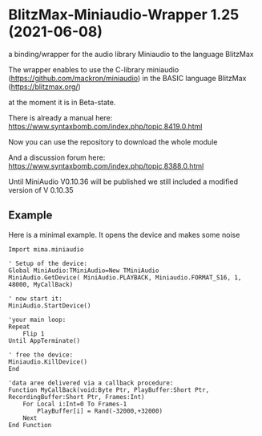 # BlitzMax-Miniaudio-Wrapper 1.25 (2021-06-08)
a binding/wrapper for the audio library Miniaudio to the language BlitzMax  

The wrapper enables to use the C-library miniaudio (https://github.com/mackron/miniaudio) in the BASIC language BlitzMax (https://blitzmax.org/)

at the moment it is in Beta-state. 

There is already a manual here: https://www.syntaxbomb.com/index.php/topic,8419.0.html 

Now you can use the repository to download the whole module

And a discussion forum here: https://www.syntaxbomb.com/index.php/topic,8388.0.html

Until MiniAudio V0.10.36 will be published we still included a modified version of V 0.10.35

## Example

Here is a minimal example. It opens the device and makes some noise
```
Import mima.miniaudio

' Setup of the device:
Global MiniAudio:TMiniAudio=New TMiniAudio
MiniAudio.GetDevice( MiniAudio.PLAYBACK, Miniaudio.FORMAT_S16, 1, 48000, MyCallBack)

' now start it:
MiniAudio.StartDevice()

'your main loop:
Repeat
	Flip 1
Until AppTerminate()

' free the device:
Miniaudio.KillDevice()
End 

'data aree delivered via a callback procedure:
Function MyCallBack(void:Byte Ptr, PlayBuffer:Short Ptr, RecordingBuffer:Short Ptr, Frames:Int)
	For Local i:Int=0 To Frames-1
		PlayBuffer[i] = Rand(-32000,+32000)
	Next 
End Function 


```
